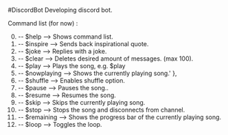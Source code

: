 #DiscordBot
Developing discord bot.

Command list (for now) :

00. -- $help --> Shows command list.
01. -- $inspire --> Sends back inspirational quote.
02. -- $joke --> Replies with a joke.
03. -- $clear --> Deletes desired amount of messages. (max 100).
04. -- $play --> Plays the song, e.g. $play <song name> 
05. -- $nowplaying --> Shows the currently playing song.' },
06. -- $shuffle --> Enables shuffle option. 
07. -- $pause --> Pauses the song..
08. -- $resume --> Resumes the song.
09. -- $skip --> Skips the currently playing song.
10. -- $stop --> Stops the song and disconnects from channel.
11. -- $remaining --> Shows the progress bar of the currently playing song.
12. -- $loop --> Toggles the loop.

  	
